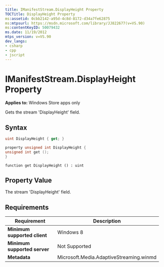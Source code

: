 ```yaml
---
title: IManifestStream.DisplayHeight Property
TOCTitle: DisplayHeight Property
ms:assetid: 0cbb2142-a95d-4c8d-8172-d34a7fe62875
ms:mtpsurl: https://msdn.microsoft.com/library/JJ822677(v=VS.90)
ms:contentKeyID: 50079432
ms.date: 11/19/2012
mtps_version: v=VS.90
dev_langs:
- csharp
- cpp
- jscript
---
```


# IManifestStream.DisplayHeight Property

**Applies to:** Windows Store apps only

Gets the stream 'DisplayHeight' field.

## Syntax

```csharp
uint DisplayHeight { get; }
```

```cpp
property unsigned int DisplayHeight {
unsigned int get ();
}
```

```jscript
function get DisplayHeight () : uint
```

## Property Value

The stream 'DisplayHeight' field.

## Requirements

|Requirement|Description|
|--- |--- |
|**Minimum supported client**|Windows 8|
|**Minimum supported server**|Not Supported|
|**Metadata**|Microsoft.Media.AdaptiveStreaming.winmd|
